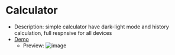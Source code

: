 # Calculator
- Description: simple calculator have dark-light mode and history calculation, full respnsive for all devices
- <a href="https://farzadforuozanfar.github.io/Mini-JavaScript-Projects/Calculator">Demo</a>
   - Preview: ![image](https://github.com/FarzadForuozanfar/Mini-JavaScript-Projects/assets/91725214/b50c6915-0435-47a7-8705-a7bc966e11a5)
